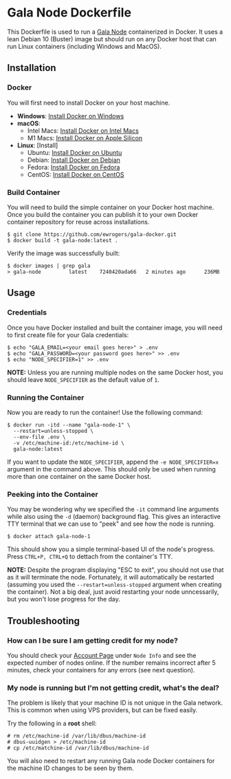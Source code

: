 # Gala Node Dockerfile

This Dockerfile is used to run a [Gala Node](https://gala.fan/9yqaqUonx) containerized in Docker. It uses a lean Debian 10 (Buster) image but should run on any Docker host that can run Linux containers (including Windows and MacOS).

## Installation

### Docker

You will first need to install Docker on your host machine.

- **Windows**: [Install Docker on Windows](https://docs.docker.com/docker-for-windows/install/)
- **macOS**:
    - Intel Macs: [Install Docker on Intel Macs](https://docs.docker.com/docker-for-mac/install/)
    - M1 Macs: [Install Docker on Apple Silicon](https://docs.docker.com/docker-for-mac/apple-m1/)
- **Linux**: [Install]
    - Ubuntu: [Install Docker on Ubuntu](https://docs.docker.com/engine/install/ubuntu/)
    - Debian: [Install Docker on Debian](https://docs.docker.com/engine/install/debian/)
    - Fedora: [Install Docker on Fedora](https://docs.docker.com/engine/install/fedora/)
    - CentOS: [Install Docker on CentOS](https://docs.docker.com/engine/install/centos/)

### Build Container

You will need to build the simple container on your Docker host machine. Once you build the container you can publish it to your own Docker container repository for reuse across installations.

```
$ git clone https://github.com/ewrogers/gala-docker.git
$ docker build -t gala-node:latest .
```

Verify the image was successfully built:

```
$ docker images | grep gala
> gala-node         latest    7240420ada66   2 minutes ago      236MB
```

## Usage

### Credentials

Once you have Docker installed and built the container image, you will need to first create file for your Gala credentials:

```
$ echo "GALA_EMAIL=<your email goes here>" > .env
$ echo "GALA_PASSWORD=<your password goes here>" >> .env
$ echo "NODE_SPECIFIER=1" >> .env
```

**NOTE:** Unless you are running multiple nodes on the same Docker host, you should leave `NODE_SPECIFIER` as the default value of `1`.

### Running the Container

Now you are ready to run the container! Use the following command:

```
$ docker run -itd --name "gala-node-1" \
  --restart=unless-stopped \
  --env-file .env \
  -v /etc/machine-id:/etc/machine-id \
  gala-node:latest
```

If you want to update the `NODE_SPECIFIER`, append the `-e NODE_SPECIFIER=x` argument in the command above. This should only be used when running more than one container on the same Docker host.

### Peeking into the Container

You may be wondering why we specified the `-it` command line arguments while also using the `-d` (daemon) background flag. This gives an interactive TTY terminal that we can use to "peek" and see how the node is running.

```
$ docker attach gala-node-1
```

This should show you a simple terminal-based UI of the node's progress. Press `CTRL+P, CTRL+Q` to dettach from the container's TTY.

**NOTE:** Despite the program displaying "ESC to exit", you should not use that as it will terminate the node. Fortunately, it will automatically be restarted (assuming you used the `--restart=unless-stopped` argument when creating the container). Not a big deal, just avoid restarting your node unncessarily, but you won't lose progress for the day.

## Troubleshooting

### How can I be sure I am getting credit for my node?

You should check your [Account Page](https://app.gala.games/account) under `Node Info` and see the expected number of nodes online. If the number remains incorrect after 5 minutes, check your containers for any errors (see next question).

### My node is running but I'm not getting credit, what's the deal?
The problem is likely that your machine ID is not unique in the Gala network. This is common when using VPS providers, but can be fixed easily.

Try the following in a **root** shell:
```
# rm /etc/machine-id /var/lib/dbus/machine-id
# dbus-uuidgen > /etc/machine-id
# cp /etc/matchine-id /var/lib/dbus/machine-id
```

You will also need to restart any running Gala node Docker containers for the machine ID changes to be seen by them.


